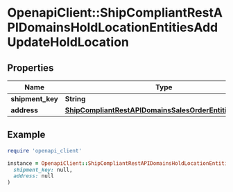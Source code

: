 # OpenapiClient::ShipCompliantRestAPIDomainsHoldLocationEntitiesAddUpdateHoldLocation

## Properties

| Name | Type | Description | Notes |
| ---- | ---- | ----------- | ----- |
| **shipment_key** | **String** |  | [optional] |
| **address** | [**ShipCompliantRestAPIDomainsSalesOrderEntitiesAddress**](ShipCompliantRestAPIDomainsSalesOrderEntitiesAddress.md) |  |  |

## Example

```ruby
require 'openapi_client'

instance = OpenapiClient::ShipCompliantRestAPIDomainsHoldLocationEntitiesAddUpdateHoldLocation.new(
  shipment_key: null,
  address: null
)
```

